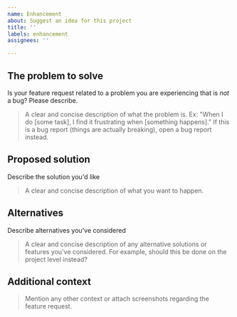```yaml
---
name: Enhancement
about: Suggest an idea for this project
title: ''
labels: enhancement
assignees: ''

---
```


## The problem to solve

Is your feature request related to a problem you are experiencing that is *not* a bug? Please describe.

> A clear and concise description of what the problem is. Ex: "When I do [some task], I find it frustrating when [something happens]." If this is a bug report (things are actually breaking), open a bug report instead.

## Proposed solution

Describe the solution you'd like

> A clear and concise description of what you want to happen.

## Alternatives

Describe alternatives you've considered

> A clear and concise description of any alternative solutions or features you've considered. For example, should this be done on the project level instead?

## Additional context

> Mention any other context or attach screenshots regarding the feature request.
